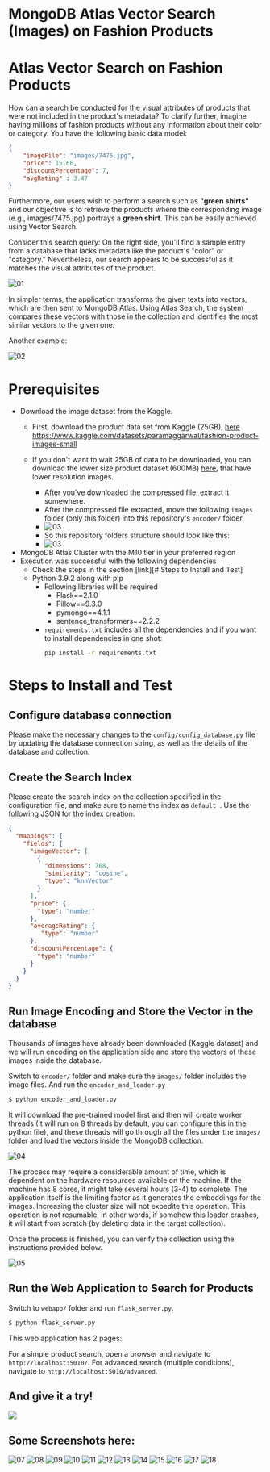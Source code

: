 # MongoDB Atlas Vector Search (Images) on Fashion Products

# Atlas Vector Search on Fashion Products

How can a search be conducted for the visual attributes of products that were not included in the product's metadata?
To clarify further, imagine having millions of fashion products without any information about their color or category. You have the following basic data model:

```json
{
    "imageFile": "images/7475.jpg",
    "price": 15.66,
    "discountPercentage": 7,
    "avgRating" : 3.47
}
```

Furthermore, our users wish to perform a search such as **"green shirts"** and our objective is to retrieve the products where the corresponding image (e.g., images/7475.jpg) portrays a **green shirt**. This can be easily achieved using Vector Search.

Consider this search query: On the right side, you'll find a sample entry from a database that lacks metadata like the product's "color" or "category." Nevertheless, our search appears to be successful as it matches the visual attributes of the product.

![01](readme_images/01.png)

In simpler terms, the application transforms the given texts into vectors, which are then sent to MongoDB Atlas. Using Atlas Search, the system compares these vectors with those in the collection and identifies the most similar vectors to the given one.

Another example:

![02](readme_images/02.png)

# Prerequisites

- Download the image dataset from the Kaggle.
  - First, download the product data set from Kaggle (25GB), [here ](https://www.kaggle.com/datasets/paramaggarwal/fashion-product-images-dataset)https://www.kaggle.com/datasets/paramaggarwal/fashion-product-images-small
  - If you don't want to wait 25GB of data to be downloaded, you can download the lower size product dataset (600MB) [here](https://www.kaggle.com/datasets/paramaggarwal/fashion-product-images-small), that have lower resolution images.

    - After you've downloaded the compressed file, extract it somewhere.
    - After the compressed file extracted, move the following `images` folder (only this folder) into this repository's `encoder/` folder.
    - ![03](readme_images/fashion-folder.png)
    - So this repository folders structure should look like this:
    - ![03](readme_images/03.png)
- MongoDB Atlas Cluster with the M10 tier in your preferred region
- Execution was successful with the following dependencies
  - Check the steps in the section [link][# Steps to Install and Test]
  - Python 3.9.2 along with pip
    - Following libraries will be required
      - Flask==2.1.0
      - Pillow==9.3.0
      - pymongo==4.1.1
      - sentence_transformers==2.2.2
    - `requirements.txt` includes all the dependencies and if you want to install dependencies in one shot:
      ```bash
      pip install -r requirements.txt
      ```

# Steps to Install and Test

## Configure database connection

Please make the necessary changes to the `config/config_database.py` file by updating the database connection string, as well as the details of the database and collection.

## Create the Search Index

Please create the search index on the collection specified in the configuration file, and make sure to name the index as `default `. Use the following JSON for the index creation:

```json
{
  "mappings": {
    "fields": {
      "imageVector": [
        {
          "dimensions": 768,
          "similarity": "cosine",
          "type": "knnVector"
        }
      ],
      "price": {
        "type": "number"
      },
      "averageRating": {
         "type": "number"
      },
      "discountPercentage": {
        "type": "number"
      }
    }
  }
}
```

## Run Image Encoding and Store the Vector in the database

Thousands of images have already been downloaded (Kaggle dataset) and we will run encoding on the application side and store the vectors of these images inside the database.

Switch to `encoder/` folder and make sure the `images/` folder includes the image files.
And run the `encoder_and_loader.py`

```bash
$ python encoder_and_loader.py
```

It will download the pre-trained model first and then will create worker threads (It will run on 8 threads by default, you can configure this in the python file), and these threads will go through all the files under the `images/` folder and load the vectors inside the MongoDB collection.

![04](readme_images/04.png)

The process may require a considerable amount of time, which is dependent on the hardware resources available on the machine. If the machine has 8 cores, it might take several hours (3-4) to complete. The application itself is the limiting factor as it generates the embeddings for the images. Increasing the cluster size will not expedite this operation. This operation is not resumable, in other words, if somehow this loader crashes, it will start from scratch (by deleting data in the target collection).

Once the process is finished, you can verify the collection using the instructions provided below.

![05](readme_images/05.png)

## Run the Web Application to Search for Products

Switch to `webapp/` folder and run `flask_server.py`.

```bash
$ python flask_server.py
```

This web application has 2 pages:

For a simple product search, open a browser and navigate to `http://localhost:5010/`.
For advanced search (multiple conditions), navigate to `http://localhost:5010/advanced`.

And give it a try!
------------------

![](readme_images/720_demo01.gif)

## Some Screenshots here:
![07](readme_images/07-shoes-01.png)
![08](readme_images/07-shoes-02.png)
![09](readme_images/07-shoes-03.png)
![10](readme_images/08-shirts-01.png)
![11](readme_images/08-shirts-02.png)
![12](readme_images/09.png)
![13](readme_images/10-advanced-01.png)
![14](readme_images/11-kids-01.png)
![15](readme_images/12-bag-01.png)
![16](readme_images/13-jeans-01.png)
![17](readme_images/14-socks-01.png)
![18](readme_images/15-bag-01.png)


